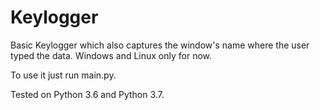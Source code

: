 # Keylogger
Basic Keylogger which also captures the window's name where the user typed the data. Windows and Linux only for now.

To use it just run main.py.

Tested on Python 3.6 and Python 3.7.
